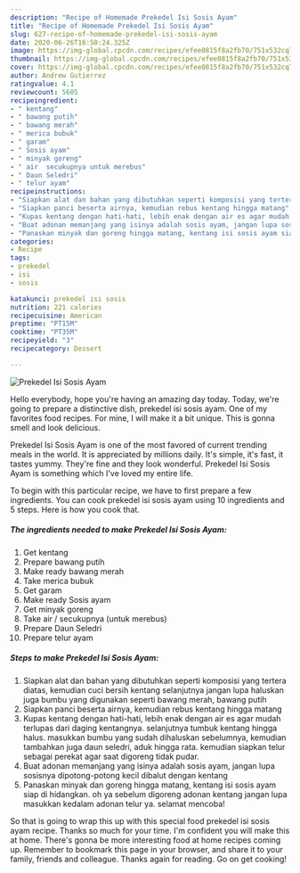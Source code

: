 ```yaml
---
description: "Recipe of Homemade Prekedel Isi Sosis Ayam"
title: "Recipe of Homemade Prekedel Isi Sosis Ayam"
slug: 627-recipe-of-homemade-prekedel-isi-sosis-ayam
date: 2020-06-26T16:50:24.325Z
image: https://img-global.cpcdn.com/recipes/efee0815f8a2fb70/751x532cq70/prekedel-isi-sosis-ayam-foto-resep-utama.jpg
thumbnail: https://img-global.cpcdn.com/recipes/efee0815f8a2fb70/751x532cq70/prekedel-isi-sosis-ayam-foto-resep-utama.jpg
cover: https://img-global.cpcdn.com/recipes/efee0815f8a2fb70/751x532cq70/prekedel-isi-sosis-ayam-foto-resep-utama.jpg
author: Andrew Gutierrez
ratingvalue: 4.1
reviewcount: 5605
recipeingredient:
- " kentang"
- " bawang putih"
- " bawang merah"
- " merica bubuk"
- " garam"
- " Sosis ayam"
- " minyak goreng"
- " air  secukupnya untuk merebus"
- " Daun Seledri"
- " telur ayam"
recipeinstructions:
- "Siapkan alat dan bahan yang dibutuhkan seperti komposisi yang tertera diatas, kemudian cuci bersih kentang selanjutnya jangan lupa haluskan juga bumbu yang digunakan seperti bawang merah, bawang putih"
- "Siapkan panci beserta airnya, kemudian rebus kentang hingga matang"
- "Kupas kentang dengan hati-hati, lebih enak dengan air es agar mudah terlupas dari daging kentangnya. selanjutnya tumbuk kentang hingga halus. masukkan bumbu yang sudah dihaluskan sebelumnya, kemudian tambahkan juga daun seledri, aduk hingga rata. kemudian siapkan telur sebagai perekat agar saat digoreng tidak pudar."
- "Buat adonan memanjang yang isinya adalah sosis ayam, jangan lupa sosisnya dipotong-potong kecil dibalut dengan kentang"
- "Panaskan minyak dan goreng hingga matang, kentang isi sosis ayam siap di hidangkan. oh ya sebelum digoreng adonan kentang jangan lupa masukkan kedalam adonan telur ya. selamat mencoba!"
categories:
- Recipe
tags:
- prekedel
- isi
- sosis

katakunci: prekedel isi sosis 
nutrition: 221 calories
recipecuisine: American
preptime: "PT15M"
cooktime: "PT35M"
recipeyield: "3"
recipecategory: Dessert

---
```



![Prekedel Isi Sosis Ayam](https://img-global.cpcdn.com/recipes/efee0815f8a2fb70/751x532cq70/prekedel-isi-sosis-ayam-foto-resep-utama.jpg)

Hello everybody, hope you're having an amazing day today. Today, we're going to prepare a distinctive dish, prekedel isi sosis ayam. One of my favorites food recipes. For mine, I will make it a bit unique. This is gonna smell and look delicious.



Prekedel Isi Sosis Ayam is one of the most favored of current trending meals in the world. It is appreciated by millions daily. It's simple, it's fast, it tastes yummy. They're fine and they look wonderful. Prekedel Isi Sosis Ayam is something which I've loved my entire life.


To begin with this particular recipe, we have to first prepare a few ingredients. You can cook prekedel isi sosis ayam using 10 ingredients and 5 steps. Here is how you cook that.

<!--inarticleads1-->

##### The ingredients needed to make Prekedel Isi Sosis Ayam:

1. Get  kentang
1. Prepare  bawang putih
1. Make ready  bawang merah
1. Take  merica bubuk
1. Get  garam
1. Make ready  Sosis ayam
1. Get  minyak goreng
1. Take  air / secukupnya (untuk merebus)
1. Prepare  Daun Seledri
1. Prepare  telur ayam




<!--inarticleads2-->

##### Steps to make Prekedel Isi Sosis Ayam:

1. Siapkan alat dan bahan yang dibutuhkan seperti komposisi yang tertera diatas, kemudian cuci bersih kentang selanjutnya jangan lupa haluskan juga bumbu yang digunakan seperti bawang merah, bawang putih
1. Siapkan panci beserta airnya, kemudian rebus kentang hingga matang
1. Kupas kentang dengan hati-hati, lebih enak dengan air es agar mudah terlupas dari daging kentangnya. selanjutnya tumbuk kentang hingga halus. masukkan bumbu yang sudah dihaluskan sebelumnya, kemudian tambahkan juga daun seledri, aduk hingga rata. kemudian siapkan telur sebagai perekat agar saat digoreng tidak pudar.
1. Buat adonan memanjang yang isinya adalah sosis ayam, jangan lupa sosisnya dipotong-potong kecil dibalut dengan kentang
1. Panaskan minyak dan goreng hingga matang, kentang isi sosis ayam siap di hidangkan. oh ya sebelum digoreng adonan kentang jangan lupa masukkan kedalam adonan telur ya. selamat mencoba!




So that is going to wrap this up with this special food prekedel isi sosis ayam recipe. Thanks so much for your time. I'm confident you will make this at home. There's gonna be more interesting food at home recipes coming up. Remember to bookmark this page in your browser, and share it to your family, friends and colleague. Thanks again for reading. Go on get cooking!
